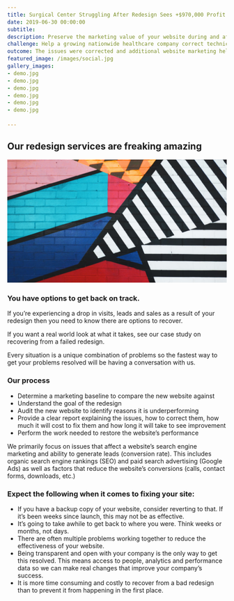 ```yaml
---
title: Surgical Center Struggling After Redesign Sees +$970,000 Profit in 8 Months.
date: 2019-06-30 00:00:00
subtitle: 
description: Preserve the marketing value of your website during and after the redesign process.
challenge: Help a growing nationwide healthcare company correct technical and strategic issues that caused their revenue to drop after they launched a new website.
outcome: The issues were corrected and additional website marketing helped the company go from $30,000 to $970,000 net over eight months.
featured_image: /images/social.jpg
gallery_images:
- demo.jpg
- demo.jpg
- demo.jpg
- demo.jpg
- demo.jpg
- demo.jpg

---
```

## Our redesign services are freaking amazing

![](/images/services/demo.jpg)


### You have options to get back on track.

If you’re experiencing a drop in visits, leads and sales as a result of your redesign then you need to know there are options to recover.

If you want a real world look at what it takes, see our case study on recovering from a failed redesign.

Every situation is a unique combination of problems so the fastest way to get your problems resolved will be having a conversation with us.

### Our process
- Determine a marketing baseline to compare the new website against
- Understand the goal of the redesign
- Audit the new website to identify reasons it is underperforming
- Provide a clear report explaining the issues, how to correct them, how much it will cost to fix them and how long it will take to see improvement
- Perform the work needed to restore the website’s performance

We primarily focus on issues that affect a website’s search engine marketing and ability to generate leads (conversion rate). This includes organic search engine rankings (SEO) and paid search advertising (Google Ads) as well as factors that reduce the website’s conversions (calls, contact forms, downloads, etc.)

### Expect the following when it comes to fixing your site:
- If you have a backup copy of your website, consider reverting to that. If it’s been weeks since launch, this may not be as effective.
- It’s going to take awhile to get back to where you were. Think weeks or months, not days.
- There are often multiple problems working together to reduce the effectiveness of your website.
- Being transparent and open with your company is the only way to get this resolved. This means access to people, analytics and performance data so we can make real changes that improve your company’s success.
- It is more time consuming and costly to recover from a bad redesign than to prevent it from happening in the first place.